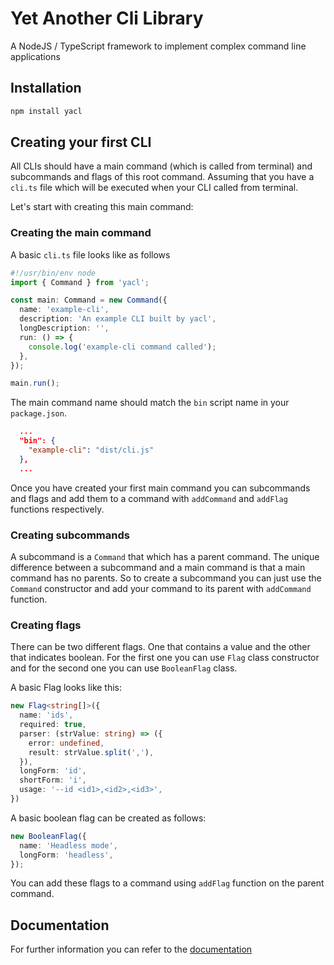 # Yet Another Cli Library

A NodeJS / TypeScript framework to implement complex command line applications

## Installation

```bash
npm install yacl
```

## Creating your first CLI


All CLIs should have a main command (which is called from terminal) and subcommands and flags of this root command. Assuming that you have a `cli.ts` file which will be executed when your CLI called from terminal. 

Let's start with creating this main command:

### Creating the main command

A basic `cli.ts` file looks like as follows

```TypeScript
#!/usr/bin/env node
import { Command } from 'yacl';

const main: Command = new Command({
  name: 'example-cli',
  description: 'An example CLI built by yacl',
  longDescription: '',
  run: () => {
    console.log('example-cli command called');
  },
});

main.run();
```

The main command name should match the `bin` script name in your `package.json`. 

```json
  ...
  "bin": {
    "example-cli": "dist/cli.js"
  },
  ...
```

Once you have created your first main command you can subcommands and flags and add them to a command with `addCommand` and `addFlag` functions respectively.

### Creating subcommands

A subcommand is a `Command` that which has a parent command. The unique difference between a subcommand and a main command is that a main command has no parents. So to create a subcommand you can just use the `Command` constructor and add your command to its parent with `addCommand` function.

### Creating flags

There can be two different flags. One that contains a value and the other that indicates boolean. For the first one you can use `Flag` class constructor and for the second one you can use `BooleanFlag` class.

A basic Flag looks like this:

```TypeScript
new Flag<string[]>({
  name: 'ids',
  required: true,
  parser: (strValue: string) => ({
    error: undefined,
    result: strValue.split(','),
  }),
  longForm: 'id',
  shortForm: 'i',
  usage: '--id <id1>,<id2>,<id3>',
})
```

A basic boolean flag can be created as follows:

```TypeScript
new BooleanFlag({
  name: 'Headless mode',
  longForm: 'headless',
});
```

You can add these flags to a command using `addFlag` function on the parent command.

## Documentation

For further information you can refer to the [documentation](https://yacl.dev)